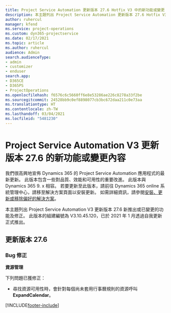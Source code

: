 ```yaml
---
title: Project Service Automation 更新版本 27.6 Hotfix V3 中的新功能或變更
description: 本主題列出 Project Service Automation 更新版本 27.6 Hotfix V3 提供的功能和修正。
author: ruhercul
manager: kfend
ms.service: project-operations
ms.custom: dyn365-projectservice
ms.date: 02/17/2021
ms.topic: article
ms.author: ruhercul
audience: Admin
search.audienceType:
- admin
- customizer
- enduser
search.app:
- D365CE
- D365PS
- ProjectOperations
ms.openlocfilehash: f6576c6c5660ff6e8e53286ae226c8278a33f2be
ms.sourcegitcommit: 24528bb9c0ef8898077cb3bc672daa211c0e73aa
ms.translationtype: HT
ms.contentlocale: zh-TW
ms.lasthandoff: 03/04/2021
ms.locfileid: "5481230"
---
```

# <a name="whats-new-or-changed-in-project-service-automation-update-release-276-v3"></a>Project Service Automation V3 更新版本 27.6 的新功能或變更內容

我們很高興地宣佈 Dynamics 365 的 Project Service Automation 應用程式的最新更新。 此版本包含一些對品質、效能和可用性的重要改進。 此版本與 Dynamics 365 9. x 相容。 若要更新至此版本，請前往 Dynamics 365 online 系統管理中心，請移至解決方案頁面以安裝更新。 如需詳細資訊，請參閱[安裝、更新或移除偏好的解決方案](https://docs.microsoft.com/power-platform/admin/install-remove-preferred-solution)。

本主題列出 Project Service Automation V3 更新版本 27.6 新推出或已變更的功能及修正。 此版本的組建編號為 V3.10.45.120，已於 2021 年 1 月透過自我更新正式推出。

## <a name="update-release-276"></a>更新版本 27.6

### <a name="bug-fixes"></a>Bug 修正


**資源管理**

下列問題已獲修正：

- 尋找資源可用性時，會針對每個尚未套用行事曆規則的資源呼叫 **ExpandCalendar**。


[!INCLUDE[footer-include](../includes/footer-banner.md)]
